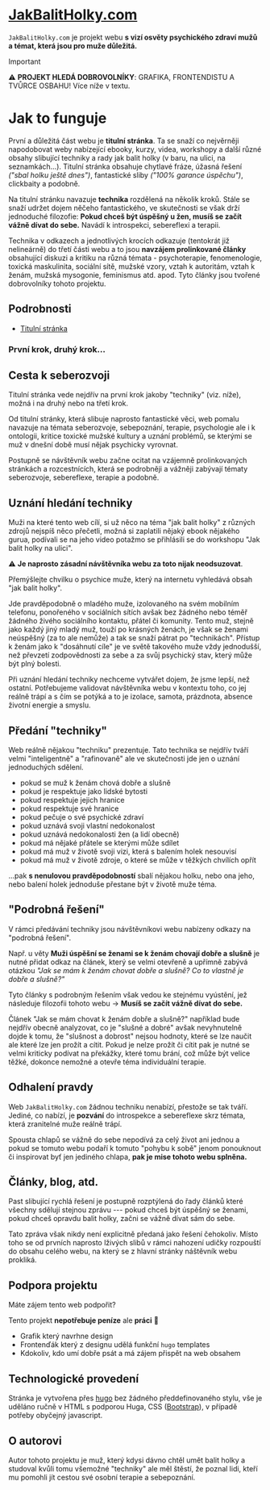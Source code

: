 # [JakBalitHolky.com](https://jakbalitholky.com)

`JakBalitHolky.com` je projekt webu **s vizí osvěty psychického zdraví mužů a témat, která jsou pro muže důležitá.**

> [!IMPORTANT]
> ⚠️ **PROJEKT HLEDÁ DOBROVOLNÍKY**: GRAFIKA, FRONTENDISTU A TVŮRCE OSBAHU! Více níže v textu.

# Jak to funguje

První a důležitá část webu je **titulní stránka**. Ta se snaží co nejvěrněji napodobovat weby nabízející ebooky, kurzy, videa, workshopy a další různé obsahy slibující techniky a rady jak balit holky (v baru, na ulici, na seznamkách...). Titulní stránka obsahuje chytlavé fráze, úžasná řešení *("sbal holku ještě dnes")*, fantastické sliby *("100% garance úspěchu")*, clickbaity a podobně.

Na titulní stránku navazuje **technika** rozdělená na několik kroků. Stále se snaží udržet dojem něčeho fantastického, ve skutečnosti se však drží jednoduché filozofie: **Pokud chceš být úspěšný u žen, musíš se začít vážně dívat do sebe.** Navádí k introspekci, sebereflexi a terapii.

Technika v odkazech a jednotlivých krocích odkazuje (tentokrát již nelineárně) do třetí části webu a to jsou **navzájem prolinkované články** obsahující diskuzi a kritiku na různá témata - psychoterapie, fenomenologie, toxická maskulinita, sociální sítě, mužské vzory, vztah k autoritám, vztah k ženám, mužská mysogonie, feminismus atd. apod. Tyto články jsou tvořené dobrovolníky tohoto projektu.

## Podrobnosti

- [Titulní stránka](readme/titulni-stranka.md)



### První krok, druhý krok...


## Cesta k seberozvoji

Titulní stránka vede nejdřív na první krok jakoby "techniky" (viz. níže), možná i na druhý nebo na třetí krok.

Od titulní stránky, která slibuje naprosto fantastické věci, web pomalu navazuje na témata seberozvoje, sebepoznání, terapie, psychologie ale i k ontologii, kritice toxické mužské kultury a uznání problémů, se kterými se muž v dnešní době musí nějak psychicky vyrovnat.

Postupně se návštěvník webu začne ocitat na vzájemně prolinkovaných stránkách a rozcestnících, která se podrobněji a vážněji zabývají tématy seberozvoje, sebereflexe, terapie a podobně.

## Uznání hledání techniky

Muži na které tento web cílí, si už něco na téma "jak balit holky" z různých zdrojů nejspíš něco přečetli, možná si zaplatili nějaký ebook nějakého gurua, podívali se na jeho video potažmo se přihlásili se do workshopu "Jak balit holky na ulici". 

⚠️ **Je naprosto zásadní návštěvníka webu za toto nijak neodsuzovat**.

Přemýšlejte chvilku o psychice muže, který na internetu vyhledává obsah "jak balit holky".

Jde pravděpodobně o mladého muže, izolovaného na svém mobilním telefonu, ponořeného v sociálních sítích avšak bez žádného nebo téměř žádného živého sociálního kontaktu, přátel či komunity. Tento muž, stejně jako každý jiný mladý muž, touží po krásných ženách, je však se ženami neúspěšný (za to ale nemůže) a tak se snaží pátrat po "technikách". Přístup k ženám jako k "dosáhnutí cíle" je ve světě takového muže vždy jednodušší, než převzetí zodpovědnosti za sebe a za svůj psychický stav, který může být plný bolesti.

Při uznání hledání techniky nechceme vytvářet dojem, že jsme lepší, než ostatní. Potřebujeme validovat návštěvníka webu v kontextu toho, co jej reálně trápí a s čím se potýká a to je izolace, samota, prázdnota, absence životní energie a smyslu.

## Předání "techniky"

Web reálně nějakou "techniku" prezentuje. Tato technika se nejdřív tváří velmi "inteligentně" a "rafinovaně" ale ve skutečnosti jde jen o uznání jednoduchých sdělení.

- pokud se muž k ženám chová dobře a slušně
- pokud je respektuje jako lidské bytosti
- pokud respektuje jejich hranice
- pokud respektuje své hranice
- pokud pečuje o své psychické zdraví
- pokud uznává svoji vlastní nedokonalost
- pokud uznává nedokonalosti žen (a lidí obecně)
- pokud má nějaké přátele se kterými může sdílet
- pokud má muž v životě svoji vizi, která s balením holek nesouvisí
- pokud má muž v životě zdroje, o které se může v těžkých chvílích opřít

...pak **s nenulovou pravděpodobností** sbalí nějakou holku, nebo ona jeho, nebo balení holek jednoduše přestane být v životě muže téma.

## "Podrobná řešení"

V rámci předávání techniky jsou návštěvníkovi webu nabízeny odkazy na "podrobná řešení". 

Např. u věty **Muži úspěšní se ženami se k ženám chovají dobře a slušně** je nutné přidat odkaz na článek, který se velmi otevřeně a upřímně zabývá otázkou *"Jak se mám k ženám chovat dobře a slušně? Co to vlastně je dobře a slušně?"*

Tyto články s podrobným řešením však vedou ke stejnému vyústění, jež následuje filozofii tohoto webu -> **Musíš se začít vážně dívat do sebe.** 

Článek "Jak se mám chovat k ženám dobře a slušně?" například bude nejdřív obecně analyzovat, co je "slušné a dobré" avšak nevyhnutelně dojde k tomu, že "slušnost a dobrost" nejsou hodnoty, které se lze naučit ale které lze jen prožít a cítit. Pokud je nelze prožít či cítit pak je nutné se velmi kriticky podívat na překážky, které tomu brání, což může být velice těžké, dokonce nemožné a otevře téma individuální terapie. 

## Odhalení pravdy

Web `JakBalitHolky.com` žádnou techniku nenabízí, přestože se tak tváří. Jediné, co nabízí, je **pozvání** do introspekce a sebereflexe skrz témata, která zranitelné muže reálně trápí.

Spousta chlapů se vážně do sebe nepodívá za celý život ani jednou a pokud se tomuto webu podaří k tomuto "pohybu k sobě" jenom ponouknout či inspirovat byť jen jediného chlapa, **pak je mise tohoto webu splněna.**

## Články, blog, atd.

Past slibující rychlá řešení je postupně rozptýlená do řady článků které všechny sdělují stejnou zprávu --- pokud chceš být úspěšný se ženami, pokud chceš opravdu balit holky, začni se vážně dívat sám do sebe.

Tato zpráva však nikdy není explicitně předaná jako řešení čehokoliv. Místo toho se od prvních naprosto lživých slibů v rámci nahození udičky rozpouští do obsahu celého webu, na který se z hlavní stránky náštěvník webu prokliká.

## Podpora projektu

Máte zájem tento web podpořit?

Tento projekt **nepotřebuje peníze** ale **práci** 🙂

- Grafik který navrhne design
- Frontenďák který z designu udělá funkční `hugo` templates
- Kdokoliv, kdo umí dobře psát a má zájem přispět na web obsahem

## Technologické provedení

Stránka je vytvořena přes [hugo](https://gohugo.io/) bez žádného předdefinovaného stylu, vše je uděláno ručně v HTML s podporou Huga, CSS ([Bootstrap](https://getbootstrap.com/)), v případě potřeby obyčejný javascript.

## O autorovi

Autor tohoto projektu je muž, který kdysi dávno chtěl umět balit holky a studoval kvůli tomu všemožné "techniky" ale měl štěstí, že poznal lidi, kteří mu pomohli jít cestou své osobní terapie a sebepoznání.